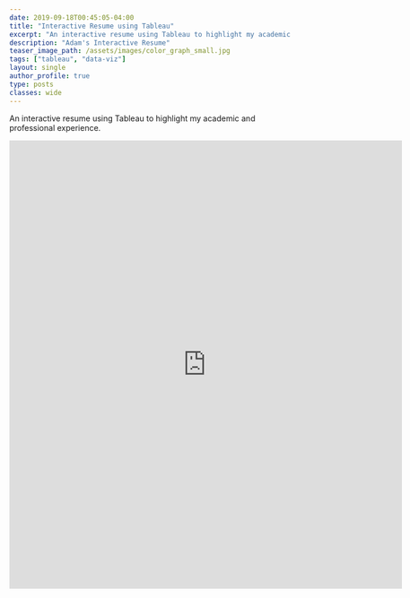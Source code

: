 ```yaml
---
date: 2019-09-18T00:45:05-04:00
title: "Interactive Resume using Tableau"
excerpt: "An interactive resume using Tableau to highlight my academic and professional experience."
description: "Adam's Interactive Resume"
teaser_image_path: /assets/images/color_graph_small.jpg
tags: ["tableau", "data-viz"]
layout: single
author_profile: true
type: posts
classes: wide
---
```


An interactive resume using Tableau to highlight my academic and professional experience.  


<iframe seamless frameborder="0" src="https://public.tableau.com/shared/8HFH4MZR2?:embed=y:display_count=yes&:showVizHome=no" width = '700' height = '800' scrolling='no' ></iframe>

